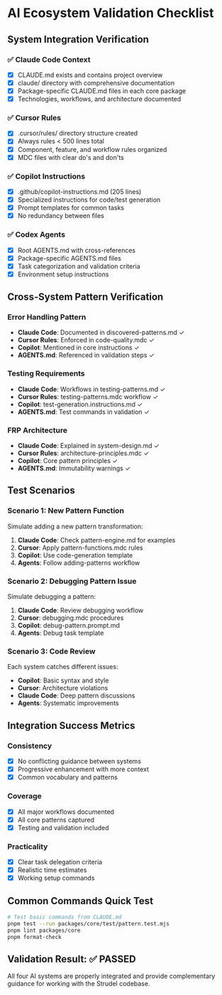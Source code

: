 # AI Ecosystem Validation Checklist

## System Integration Verification

### ✅ Claude Code Context
- [x] CLAUDE.md exists and contains project overview
- [x] claude/ directory with comprehensive documentation
- [x] Package-specific CLAUDE.md files in each core package
- [x] Technologies, workflows, and architecture documented

### ✅ Cursor Rules
- [x] .cursor/rules/ directory structure created
- [x] Always rules < 500 lines total
- [x] Component, feature, and workflow rules organized
- [x] MDC files with clear do's and don'ts

### ✅ Copilot Instructions
- [x] .github/copilot-instructions.md (205 lines)
- [x] Specialized instructions for code/test generation
- [x] Prompt templates for common tasks
- [x] No redundancy between files

### ✅ Codex Agents
- [x] Root AGENTS.md with cross-references
- [x] Package-specific AGENTS.md files
- [x] Task categorization and validation criteria
- [x] Environment setup instructions

## Cross-System Pattern Verification

### Error Handling Pattern
- **Claude Code**: Documented in discovered-patterns.md ✓
- **Cursor Rules**: Enforced in code-quality.mdc ✓
- **Copilot**: Mentioned in core instructions ✓
- **AGENTS.md**: Referenced in validation steps ✓

### Testing Requirements
- **Claude Code**: Workflows in testing-patterns.md ✓
- **Cursor Rules**: testing-patterns.mdc workflow ✓
- **Copilot**: test-generation.instructions.md ✓
- **AGENTS.md**: Test commands in validation ✓

### FRP Architecture
- **Claude Code**: Explained in system-design.md ✓
- **Cursor Rules**: architecture-principles.mdc ✓
- **Copilot**: Core pattern principles ✓
- **AGENTS.md**: Immutability warnings ✓

## Test Scenarios

### Scenario 1: New Pattern Function
Simulate adding a new pattern transformation:

1. **Claude Code**: Check pattern-engine.md for examples
2. **Cursor**: Apply pattern-functions.mdc rules
3. **Copilot**: Use code-generation template
4. **Agents**: Follow adding-patterns workflow

### Scenario 2: Debugging Pattern Issue
Simulate debugging a pattern:

1. **Claude Code**: Review debugging workflow
2. **Cursor**: debugging.mdc procedures
3. **Copilot**: debug-pattern.prompt.md
4. **Agents**: Debug task template

### Scenario 3: Code Review
Each system catches different issues:

- **Copilot**: Basic syntax and style
- **Cursor**: Architecture violations
- **Claude Code**: Deep pattern discussions
- **Agents**: Systematic improvements

## Integration Success Metrics

### Consistency
- [x] No conflicting guidance between systems
- [x] Progressive enhancement with more context
- [x] Common vocabulary and patterns

### Coverage
- [x] All major workflows documented
- [x] All core patterns captured
- [x] Testing and validation included

### Practicality
- [x] Clear task delegation criteria
- [x] Realistic time estimates
- [x] Working setup commands

## Common Commands Quick Test

```bash
# Test basic commands from CLAUDE.md
pnpm test --run packages/core/test/pattern.test.mjs
pnpm lint packages/core
pnpm format-check
```

## Validation Result: ✅ PASSED

All four AI systems are properly integrated and provide complementary guidance for working with the Strudel codebase.
